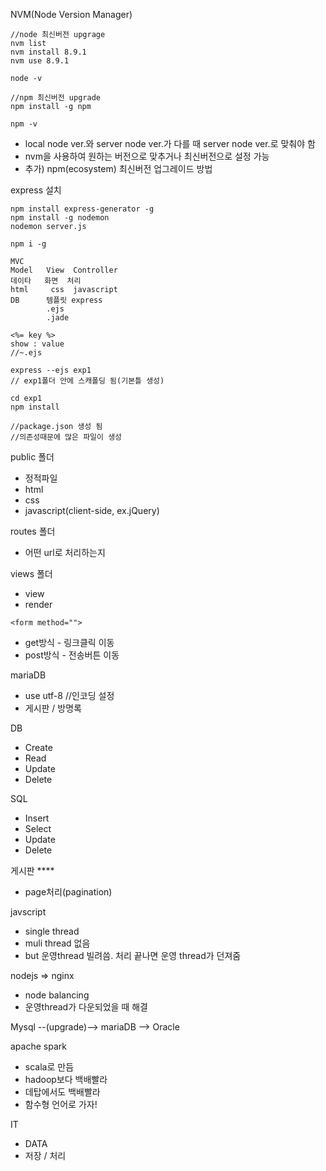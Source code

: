 NVM(Node Version Manager)
```
//node 최신버전 upgrage
nvm list
nvm install 8.9.1
nvm use 8.9.1

node -v

//npm 최신버전 upgrade
npm install -g npm

npm -v
```
- local node ver.와 server node ver.가 다를 때 server node ver.로 맞춰야 함
- nvm을 사용하여 원하는 버전으로 맞추거나 최신버전으로 설정 가능
- 추가) npm(ecosystem) 최신버전 업그레이드 방법

express 설치
```
npm install express-generator -g
npm install -g nodemon
nodemon server.js

npm i -g

```

```
MVC
Model   View  Controller
데이타   화면  처리
html     css  javascript
DB      템플릿 express
        .ejs
        .jade

<%= key %>
show : value
//~.ejs
```


```
express --ejs exp1
// exp1폴더 안에 스캐폴딩 됨(기본틀 생성)

cd exp1
npm install

//package.json 생성 됨
//의존성때문에 많은 파일이 생성

```

public 폴더 
- 정적파일
- html
- css
- javascript(client-side, ex.jQuery)

routes 폴더
- 어떤 url로 처리하는지

views 폴더
- view
- render

`<form method="">`
- get방식 - 링크클릭 이동
- post방식 - 전송버튼 이동


mariaDB
- use utf-8 //인코딩 설정
- 게시판 / 방명록

DB
- Create
- Read
- Update
- Delete

SQL
- Insert
- Select
- Update
- Delete

게시판 ****
- page처리(pagination)

javscript
- single thread
- muli thread 없음
- but 운영thread 빌려씀. 처리 끝나면 운영 thread가 던져줌

nodejs => nginx
- node balancing
- 운영thread가 다운되었을 때 해결

Mysql --(upgrade)--> mariaDB --> Oracle

apache spark
- scala로 만듬
- hadoop보다 백배빨라
- 데탑에서도 백배빨라
- 함수형 언어로 가자!

IT
- DATA
- 저장 / 처리